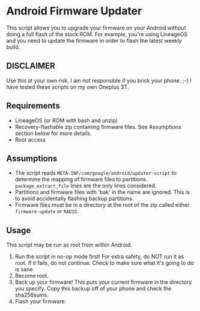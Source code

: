 Android Firmware Updater
========================

This script allows you to upgrade your firmware on your Android without doing a full flash of the stock ROM.  For example, you're using LineageOS and you need to update the firmware in order to flash the latest weekly build.

DISCLAIMER
----------

Use this at your own risk.  I am not responsible if you brick your phone. ;-)
I have tested these scripts on my own Oneplus 3T.

Requirements
------------

* LineageOS (or ROM with bash and unzip)
* Recovery-flashable zip containing firmware files.  See Assumptions section below for more details.
* Root access

Assumptions
-----------

* The script reads `META-INF/com/google/android/updater-script` to determine the mapping of firmware files to partitions. `package_extract_file` lines are the only lines considered.
* Partitions and firmware files with 'bak' in the name are ignored.  This is to avoid accidentally flashing backup partitions.  
* Firmware files must be in a directory at the root of the zip called either `firmware-update` or `RADIO`. 

Usage
-----

This script may be run as root from within Android.

1. Run the script in no-op mode first!  For extra safety, do NOT run it as root.  If it fails, do not continue.  Check to make sure what it's going to do is sane.
2. Become root.
3. Back up your firmware!  This puts your current firmware in the directory you specify.  Copy this backup off of your phone and check the sha256sums.
4. Flash your firmware.

